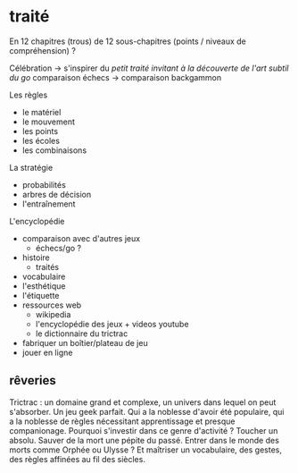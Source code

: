 # traité

En 12 chapitres (trous) de 12 sous-chapitres (points / niveaux de compréhension) ?

Célébration -> s'inspirer du _petit traité invitant à la découverte de l'art subtil du go_
comparaison échecs -> comparaison backgammon

Les règles
- le matériel
- le mouvement
- les points
- les écoles
- les combinaisons


La stratégie
- probabilités
- arbres de décision
- l'entraînement

L'encyclopédie
- comparaison avec d'autres jeux
  - échecs/go ?
- histoire
  - traités
- vocabulaire
- l'esthétique
- l'étiquette
- ressources web
  - wikipedia
  - l'encyclopédie des jeux + videos youtube
  - le dictionnaire du trictrac
- fabriquer un boîtier/plateau de jeu 
- jouer en ligne

## rêveries

Trictrac : un domaine grand et complexe, un univers dans lequel on peut s'absorber. Un jeu geek parfait. Qui a la noblesse d'avoir été populaire, qui a la noblesse de règles nécessitant apprentissage et presque companionage. 
Pourquoi s'investir dans  ce genre d'activité ? Toucher un absolu. Sauver de la mort une pépite du passé. Entrer dans le monde des morts comme Orphée ou Ulysse ?
Et maîtriser un vocabulaire, des gestes, des règles affinées au fil des siècles.
